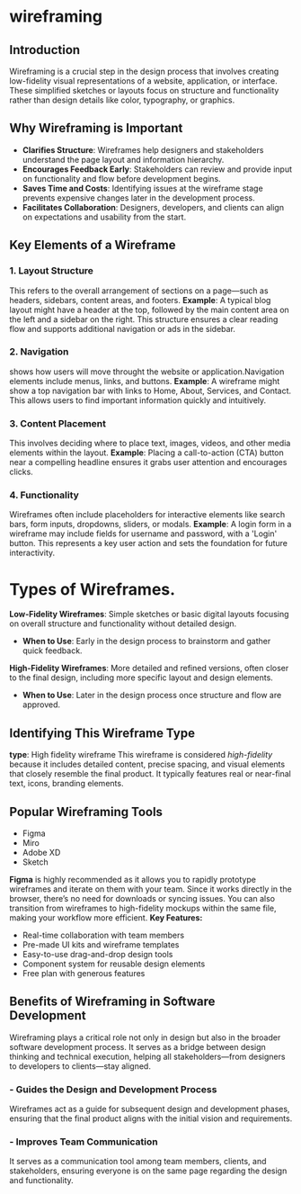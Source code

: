 # wireframing
## Introduction 
Wireframing is a crucial step in the design process that involves creating low-fidelity visual representations of a website, application, or interface. These simplified sketches or layouts focus on structure and functionality rather than design details like color, typography, or graphics.
## Why Wireframing is Important
- **Clarifies Structure**: Wireframes help designers and stakeholders understand the page layout and information hierarchy.
- **Encourages Feedback Early**: Stakeholders can review and provide input on functionality and flow before development begins.
- **Saves Time and Costs**: Identifying issues at the wireframe stage prevents expensive changes later in the development process.
- **Facilitates Collaboration**: Designers, developers, and clients can align on expectations and usability from the start.

## Key Elements of a Wireframe
### 1. Layout Structure
This refers to the overall arrangement of sections on a page—such as headers, sidebars, content areas, and footers.
**Example**: A typical blog layout might have a header at the top, followed by the main content area on the left and a sidebar on the right. This structure ensures a clear reading flow and supports additional navigation or ads in the sidebar.
### 2. Navigation
shows how users will move throught the website or application.Navigation elements include menus, links, and buttons.
**Example**: A wireframe might show a top navigation bar with links to Home, About, Services, and Contact. This allows users to find important information quickly and intuitively.
### 3. Content Placement
This involves deciding where to place text, images, videos, and other media elements within the layout.
**Example**: Placing a call-to-action (CTA) button near a compelling headline ensures it grabs user attention and encourages clicks.
### 4. Functionality
Wireframes often include placeholders for interactive elements like search bars, form inputs, dropdowns, sliders, or modals.
**Example**: A login form in a wireframe may include fields for username and password, with a 'Login' button. This represents a key user action and sets the foundation for future interactivity.

# Types of Wireframes.
**Low-Fidelity Wireframes**: Simple sketches or basic digital layouts focusing on overall structure and functionality without detailed design.
- **When to Use**: Early in the design process to brainstorm and gather quick feedback.

**High-Fidelity Wireframes**: More detailed and refined versions, often closer to the final design, including more specific layout and design elements.
- **When to Use**: Later in the design process once structure and flow are approved.

## Identifying This Wireframe Type
**type**: High fidelity wireframe
This wireframe is considered *high-fidelity* because it includes detailed content, precise spacing, and visual elements that closely resemble the final product. It typically features real or near-final text, icons, branding elements.

## Popular Wireframing Tools
- Figma
- Miro
- Adobe XD
- Sketch

**Figma** is highly recommended as it allows you to rapidly prototype wireframes and iterate on them with your team. Since it works directly in the browser, there’s no need for downloads or syncing issues. You can also transition from wireframes to high-fidelity mockups within the same file, making your workflow more efficient.
**Key Features:**
- Real-time collaboration with team members
- Pre-made UI kits and wireframe templates
- Easy-to-use drag-and-drop design tools
- Component system for reusable design elements
- Free plan with generous features

## Benefits of Wireframing in Software Development
Wireframing plays a critical role not only in design but also in the broader software development process. It serves as a bridge between design thinking and technical execution, helping all stakeholders—from designers to developers to clients—stay aligned.
### - Guides the Design and Development Process
Wireframes act as a guide for subsequent design and development phases, ensuring that the final product aligns with the initial vision and requirements.
### - Improves Team Communication
It serves as a communication tool among team members, clients, and stakeholders, ensuring everyone is on the same page regarding the design and functionality.



